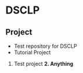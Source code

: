 # DSCLP
## Project

- Test repository for DSCLP
- Tutorial Project

1. Test project
**2. Anything**


